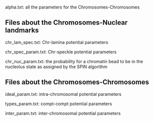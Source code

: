 alpha.txt: all the parameters for the Chromosomes-Chromosomes

## Files about the Chromosomes-Nuclear landmarks
chr_lam_spec.txt: Chr-lamina potential parameters

chr_spec_param.txt: Chr-speckle potential parameters

chr_nuc_param.txt: the probability for a chromatin bead to be in the nucleolus state as assigned by the SPIN algorithm

## Files about the Chromosomes-Chromosomes

ideal_param.txt: intra-chromosomal potential parameters

types_param.txt: compt-compt potential parameters

inter_param.txt: inter-chromosomal potential parameters
